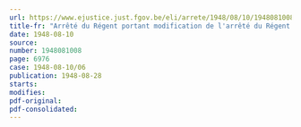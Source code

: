 ```yaml
---
url: https://www.ejustice.just.fgov.be/eli/arrete/1948/08/10/1948081008/justel
title-fr: "Arrêté du Régent portant modification de l'arrêté du Régent du 13 décembre 1945 relatif à l'octroi de prêts à faible intérêt aux ouvriers mineurs, en vue de l'achat ou de la construction d'une habitation"
date: 1948-08-10
source:
number: 1948081008
page: 6976
case: 1948-08-10/06
publication: 1948-08-28
starts:
modifies:
pdf-original:
pdf-consolidated:
---
```


